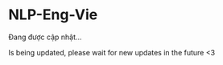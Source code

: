 # NLP-Eng-Vie

Đang được cập nhật...

Is being updated, please wait for new updates in the future <3
